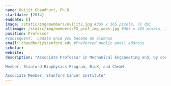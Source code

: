 ```yaml
---
name: Ovijit Chaudhuri, Ph.D.
startdate: [2014]
enddate: []
image: /static/img/members/ovijit2.jpg #365 x 365 pixels, 72 dpi
altimage: /static/img/members/PX_prof_img_webs.jpg #365 x 365 pixels, 72 dpi
position: Professor
#subsequent:  update once you become an alumnus
email: chaudhuri@stanford.edu #Preferred public email address
scholar:
website:
description: "Associate Professor in Mechanical Engineering and, by courtesy, Bioengineering

Member, Stanford Biophysics Program, BioX, and ChemH

Associate Member, Stanford Cancer Institute"
---
```

